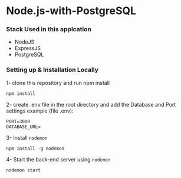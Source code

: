 # Node.js-with-PostgreSQL

### Stack Used in this applcation
  - NodeJS
  - ExpressJS
  - PostgreSQL

### Setting up & Installation Locally
1- clone this repository and run npm install
```
npm install
```

2- create .env file in the root directory and add the Database and Port settings
example (file .env):
```
PORT=3000
DATABASE_URL=
```

3- Install ``nodemon``
```
npm install -g nodemon
```

4- Start the back-end server using ``nodemon ``
```
nodemon start
```
